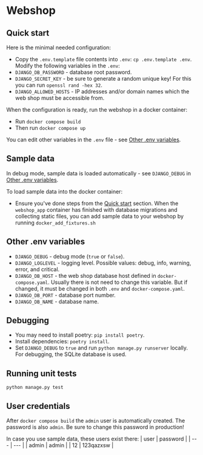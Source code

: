 # Webshop

## Quick start
Here is the minimal needed configuration:
* Copy the `.env.template` file contents into `.env`: `cp .env.template .env`. Modify the following variables in the `.env`:
* `DJANGO_DB_PASSWORD` - database root password.
* `DJANGO_SECRET_KEY` - be sure to generate a random unique key! For this you can run `openssl rand -hex 32`.
* `DJANGO_ALLOWED_HOSTS` - IP addresses and/or domain names which the web shop must be accessible from.

When the configuration is ready, run the webshop in a docker container:
* Run `docker compose build`
* Then run `docker compose up`

You can edit other variables in the `.env` file - see [Other .env variables](#-other-.env-variables).

## Sample data
In debug mode, sample data is loaded automatically - see `DJANGO_DEBUG` in [Other .env variables](#-other-.env-variables).

To load sample data into the docker container:
* Ensure you've done steps from the [Quick start](#-quick-start) section. When the `webshop_app` container has finished with database migrations and collecting static files, you can add sample data to your webshop by running `docker_add_fixtures.sh`

## Other .env variables
* `DJANGO_DEBUG` - debug mode (`true` or `false`).
* `DJANGO_LOGLEVEL` - logging level. Possible values: debug, info, warning, error, and critical.
* `DJANGO_DB_HOST` - the web shop database host defined in `docker-compose.yaml`. Usually there is not need to change this variable. But if changed, it must be changed in both `.env` and `docker-compose.yaml`.
* `DJANGO_DB_PORT` - database port number.
* `DJANGO_DB_NAME` - database name.

## Debugging
* You may need to install poetry: `pip install poetry`.
* Install dependencies: `poetry install`.
* Set `DJANGO_DEBUG` to `true` and run `python manage.py runserver` locally. For debugging, the SQLite database is used.

## Running unit tests
`python manage.py test`

## User credentials
After `docker compose build` the `admin` user is automatically created. The password is also `admin`. Be sure to change this password in production!

In case you use sample data, these users exist there:
| user | password |
| --- | --- |
| admin | admin |
| 12 | 123qazxsw |
